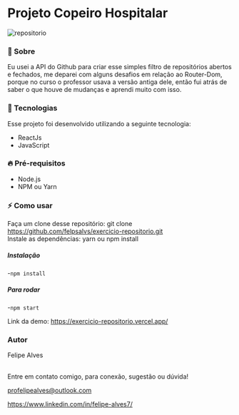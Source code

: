 # Projeto Copeiro Hospitalar


![repositorio](https://user-images.githubusercontent.com/78622458/165505076-6f05f931-e4fa-4643-9ab2-239cac019222.gif)



### 🔖 Sobre
Eu usei a API do Github para criar esse simples filtro de repositórios abertos e fechados, me deparei com alguns desafios em relação ao Router-Dom, porque no curso o professor usava a versão antiga dele, então fui atrás de saber o que houve de mudanças e aprendi muito com isso.
    
### 🚀 Tecnologias
Esse projeto foi desenvolvido utilizando a seguinte tecnologia:

+ ReactJs
+ JavaScript

### 🔥 Pré-requisitos
+ Node.js <br/>
+ NPM ou Yarn 

### ⚡ Como usar
Faça um clone desse repositório: git clone https://github.com/felpsalvs/exercicio-repositorio.git <br/>
Instale as dependências: yarn ou npm install <br/>
    
##### Instalação
-`npm install`

##### Para rodar
-`npm start`

Link da demo: https://exercicio-repositorio.vercel.app/<br/>
### Autor
Felipe Alves <br/><br/>


Entre em contato comigo, para conexão, sugestão ou dúvida! <br/>

profelipealves@outlook.com <br/>

https://www.linkedin.com/in/felipe-alves7/
